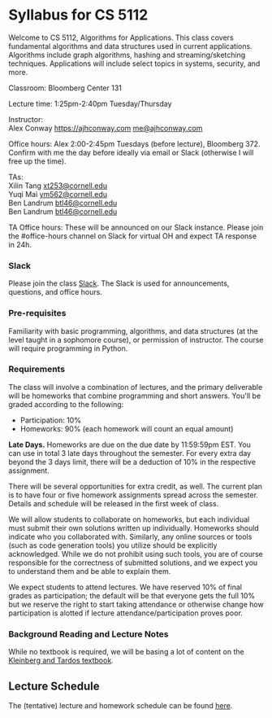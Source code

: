 # Syllabus for CS 5112

Welcome to CS 5112, Algorithms for Applications. This class covers fundamental
algorithms and data structures used in current applications.  Algorithms
include graph algorithms, hashing and streaming/sketching techniques.
Applications will include select topics in systems, security, and more.

Classroom: Bloomberg Center 131

Lecture time: 1:25pm-2:40pm Tuesday/Thursday

Instructor:\
Alex Conway <https://ajhconway.com> <me@ajhconway.com>

Office hours: Alex 2:00-2:45pm Tuesdays (before lecture), Bloomberg 372. Confirm
with me the day before ideally via email or Slack (otherwise I will free
up the time).

TAs:\
Xilin Tang <xt253@cornell.edu>\
Yuqi Mai <ym562@cornell.edu>\
Ben Landrum <btl46@cornell.edu>\
Ben Landrum <btl46@cornell.edu>

TA Office hours: These will be announced on our Slack instance. Please join the
#office-hours channel on Slack for virtual OH and expect TA response in 24h.

### Slack

Please join the class [Slack](https://join.slack.com/t/cs5112-fall2025/shared_invite/zt-3c013gtyp-O2QM0RLlhwpw2UuIWfFroQ). The Slack is used for announcements, questions, and office hours.

### Pre-requisites

Familiarity with basic programming, algorithms, and data structures (at the
level taught in a sophomore course), or permission of instructor. The course
will require programming in Python.

### Requirements

The class will involve a combination of lectures, and the primary deliverable
will be homeworks that combine programming and short answers. You'll be graded
according to the following:

* Participation: 10%
* Homeworks:  90% (each homework will count an equal amount)

**Late Days.** Homeworks are due on the due date by 11:59:59pm EST. You can use
in total 3 late days throughout the semester. For every extra day beyond the 3
days limit, there will be a deduction of 10% in the respective assignment.

There will be several opportunities for extra credit, as well. The current plan
is to have four or five homework assignments spread across the semester.
Details and schedule will be released in the first week of class.

We will allow students to collaborate on homeworks, but each individual must
submit their own solutions written up individually. Homeworks should indicate
who you collaborated with. Similarly, any online sources or tools (such as code
generation tools) you utilize should be explicitly acknowledged. While we do
not prohibit using such tools, you are of course responsible for the
correctness of submitted solutions, and we expect you to understand them and be
able to explain them.

We expect students to attend lectures. We have reserved 10\% of final grades as
participation; the default will be that everyone gets the full 10\% but we
reserve the right to start taking attendance or otherwise change how
participation is alotted if lecture attendance/participation proves poor.

### Background Reading and Lecture Notes

While no textbook is required, we will be basing a lot of content on the [Kleinberg and Tardos textbook](https://www.pearson.com/en-us/subject-catalog/p/algorithm-design/P200000003259/9780137546350).

## Lecture Schedule

The (tentative) lecture and homework schedule can be found [here](https://docs.google.com/spreadsheets/d/1zT9GAvqY2jeSC4aLYf8i0qZznU14goOSmH-bv5d1Zt8/edit?usp=sharing).
